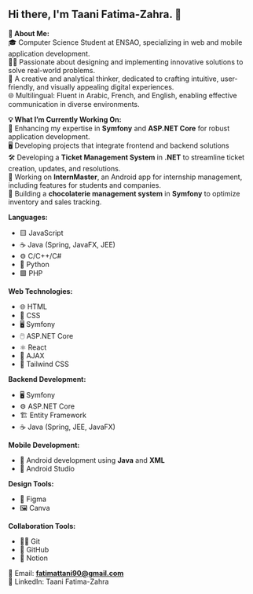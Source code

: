 ## Hi there, I'm Taani Fatima-Zahra. 👋
 
   **🌟 About Me:**   
🎓 Computer Science Student at ENSAO, specializing in web and mobile application development.  
👩‍💻 Passionate about designing and implementing innovative solutions to solve real-world problems.  
🎨 A creative and analytical thinker, dedicated to crafting intuitive, user-friendly, and visually appealing digital experiences.  
🌐 Multilingual: Fluent in Arabic, French, and English, enabling effective communication in diverse environments.  

   **💡 What I’m Currently Working On:**  
🌱 Enhancing my expertise in **Symfony** and **ASP.NET Core** for robust application development.   
🖥️ Developing projects that integrate frontend and backend solutions  
🛠 Developing a **Ticket Management System** in **.NET** to streamline ticket creation, updates, and resolutions.  
📱 Working on **InternMaster**, an Android app for internship management, including features for students and companies.  
🍫 Building a **chocolaterie management system** in **Symfony** to optimize inventory and sales tracking.  

   **Languages:**  
- 🟨 JavaScript 
- ☕ Java (Spring, JavaFX, JEE)  
- ⚙️ C/C++/C# 
- 🐍 Python 
- 🟩 PHP

 **Web Technologies:**  
- 🌐 HTML 
- 🎨 CSS  
- 🖥️ Symfony
- 🖱️ ASP.NET Core
- ⚛️ React  
- 🔄 AJAX  
- 🎨 Tailwind CSS


 **Backend Development:**  
- 🖥️ Symfony 
- ⚙️ ASP.NET Core
- 🏗️ Entity Framework 
- ☕ Java (Spring, JEE, JavaFX)

 **Mobile Development:**  
- 📱 Android development using **Java** and **XML**  
- 📲 Android Studio

 **Design Tools:**  
- 🎨 Figma 
- 🖼️ Canva

 **Collaboration Tools:**  
- 🧑‍💻 Git  
- 🐙 GitHub  
- 📒 Notion


📧 Email: **fatimattani90@gmail.com**  
💼 LinkedIn: Taani Fatima-Zahra

